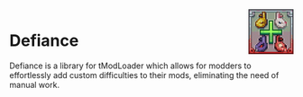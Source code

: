 <img src="icon.png" align="right"> 

# Defiance
Defiance is a library for tModLoader which allows for modders to effortlessly add custom difficulties to their mods, eliminating the need of manual work.


